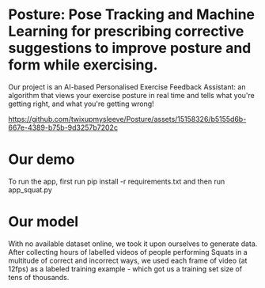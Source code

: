 # Posture: Pose Tracking and Machine Learning for prescribing corrective suggestions to improve posture and form while exercising.


Our project is an AI-based Personalised Exercise Feedback Assistant: an algorithm that views your exercise posture in real time and tells what you're getting right, and what you're getting wrong! 


https://github.com/twixupmysleeve/Posture/assets/15158326/b5155d6b-667e-4389-b75b-9d3257b7202c

# Our demo

To run the app, first run pip install -r requirements.txt and then run app_squat.py

# Our model

With no available dataset online, we took it upon ourselves to generate data. After collecting hours of labelled videos of people performing Squats in a multitude of correct and incorrect ways, we used each frame of video (at 12fps) as a labeled training example - which got us a training set size of tens of thousands. 
